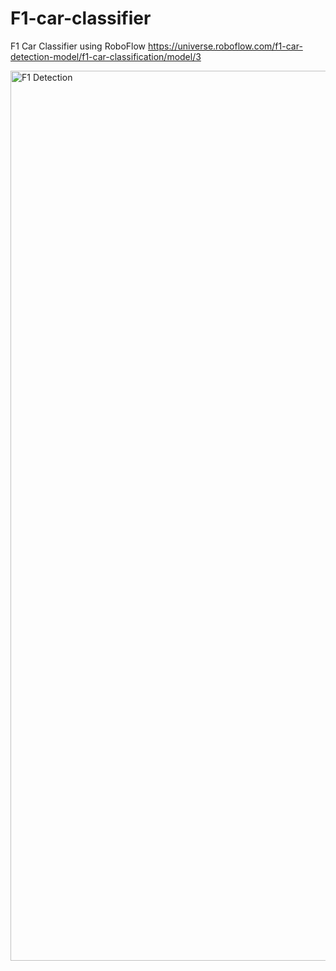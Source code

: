 # F1-car-classifier
F1 Car Classifier using RoboFlow
https://universe.roboflow.com/f1-car-detection-model/f1-car-classification/model/3

<img width="1424" alt="F1 Detection" src="https://github.com/bertina3107/f1-car-classifier/assets/116847981/e44b8405-024d-4439-ac4d-d672acc8d534">
